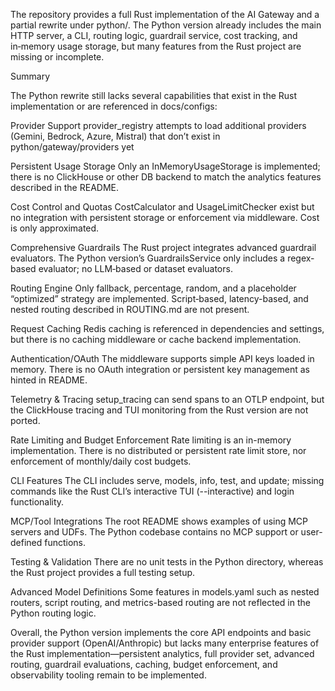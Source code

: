 The repository provides a full Rust implementation of the AI Gateway and a partial rewrite under python/. The Python version already includes the main HTTP server, a CLI, routing logic, guardrail service, cost tracking, and in‑memory usage storage, but many features from the Rust project are missing or incomplete.

Summary

The Python rewrite still lacks several capabilities that exist in the Rust implementation or are referenced in docs/configs:

Provider Support
provider_registry attempts to load additional providers (Gemini, Bedrock, Azure, Mistral) that don’t exist in python/gateway/providers yet

Persistent Usage Storage
Only an InMemoryUsageStorage is implemented; there is no ClickHouse or other DB backend to match the analytics features described in the README.

Cost Control and Quotas
CostCalculator and UsageLimitChecker exist but no integration with persistent storage or enforcement via middleware. Cost is only approximated.

Comprehensive Guardrails
The Rust project integrates advanced guardrail evaluators. The Python version’s GuardrailsService only includes a regex-based evaluator; no LLM‑based or dataset evaluators.

Routing Engine
Only fallback, percentage, random, and a placeholder “optimized” strategy are implemented. Script‑based, latency-based, and nested routing described in ROUTING.md are not present.

Request Caching
Redis caching is referenced in dependencies and settings, but there is no caching middleware or cache backend implementation.

Authentication/OAuth
The middleware supports simple API keys loaded in memory. There is no OAuth integration or persistent key management as hinted in README.

Telemetry & Tracing
setup_tracing can send spans to an OTLP endpoint, but the ClickHouse tracing and TUI monitoring from the Rust version are not ported.

Rate Limiting and Budget Enforcement
Rate limiting is an in-memory implementation. There is no distributed or persistent rate limit store, nor enforcement of monthly/daily cost budgets.

CLI Features
The CLI includes serve, models, info, test, and update; missing commands like the Rust CLI’s interactive TUI (--interactive) and login functionality.

MCP/Tool Integrations
The root README shows examples of using MCP servers and UDFs. The Python codebase contains no MCP support or user-defined functions.

Testing & Validation
There are no unit tests in the Python directory, whereas the Rust project provides a full testing setup.

Advanced Model Definitions
Some features in models.yaml such as nested routers, script routing, and metrics-based routing are not reflected in the Python routing logic.

Overall, the Python version implements the core API endpoints and basic provider support (OpenAI/Anthropic) but lacks many enterprise features of the Rust implementation—persistent analytics, full provider set, advanced routing, guardrail evaluations, caching, budget enforcement, and observability tooling remain to be implemented.